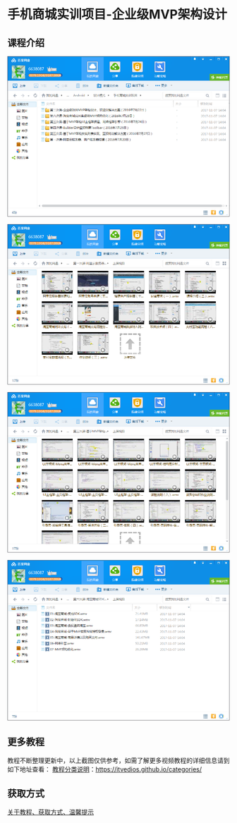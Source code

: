 # 手机商城实训项目-企业级MVP架构设计

## 课程介绍

![](img/企业级MVP架构设计1.png)

![](img/企业级MVP架构设计2.png)

![](img/企业级MVP架构设计3.png)

![](img/企业级MVP架构设计4.png)

## 更多教程

教程不断整理更新中，以上截图仅供参考，如需了解更多视频教程的详细信息请到如下地址查看：
[教程分类说明](https://itvedios.github.io/categories/)：<https://itvedios.github.io/categories/>

## 获取方式

[关于教程、获取方式、温馨提示](https://itvedios.github.io/about/)
